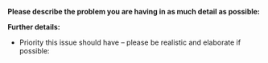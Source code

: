 <!--
For support questions please join the Discord server: https://join.favware.tech

This issue tracker is only for bug reports and enhancement suggestions. You won't receive any basic help here.
-->

**Please describe the problem you are having in as much detail as possible:**

**Further details:**

-   Priority this issue should have – please be realistic and elaborate if possible:
